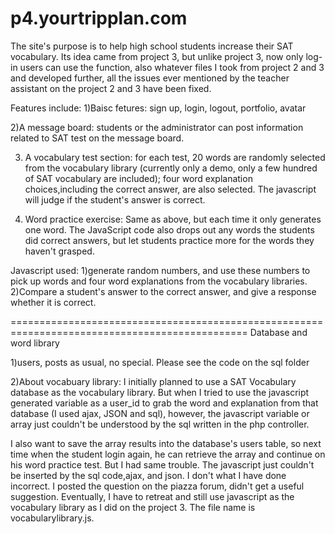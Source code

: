 p4.yourtripplan.com
===================
The site's purpose is to help high school students increase their SAT vocabulary. Its idea came from project 3, but unlike project 3, now only log-in users can use the function, also whatever files I took from project 2 and 3 and developed further, all the issues ever mentioned by the teacher assistant on the project 2 and 3 have been fixed.

Features include:
1)Baisc fetures: sign up, login, logout, portfolio, avatar

2)A message board: students or the administrator can post information related to SAT test on the message board.

3) A vocabulary test section:
for each test, 20 words are  randomly selected from the vocabulary library (currently only a demo, only a few hundred of SAT vocabulary are included); four word explanation choices,including the correct answer, are also selected. The javascript will judge if the student's answer is correct.

4) Word practice exercise:
Same as above, but each time it only generates one word. The JavaScript code also drops out any words the students did correct answers, but let students practice more for the words they haven't grasped. 

Javascript used:
1)generate random numbers, and use these numbers to pick up words and four word explanations from the vocabulary libraries.
2)Compare a student's answer to the correct answer, and give a response whether it is correct.

===============================================================================================
Database and word library

1)users, posts as usual, no special. Please see the code on the sql folder

2)About vocabuary library:
I initially planned to use a SAT Vocabulary database as the vocabulary library. But when I tried to use the javascript generated variable as a user_id to grab the word and explanation from that database (I used ajax, JSON and sql), however, the javascript variable or array just couldn't be understood by the sql written in the php controller. 

I also want to save the array results into the database's users table, so next time when the student login again, he can retrieve the array and continue on his word practice test. But I had same trouble. The javascript just couldn't be inserted by the sql code,ajax, and json. I don't what I have done incorrect. I posted the question on the piazza forum, didn't get a useful suggestion. Eventually, I have to retreat and still use javascript as the vocabulary library as I did on the project 3. The file name is vocabularylibrary.js.
